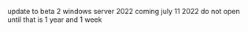 update to beta 2 windows server 2022 coming july 11 2022 do not open until that is 1 year and 1 week

